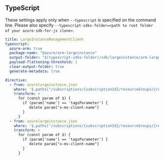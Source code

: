 ## TypeScript

These settings apply only when `--typescript` is specified on the command line.
Please also specify `--typescript-sdks-folder=<path to root folder of your azure-sdk-for-js clone>`.

``` yaml $(typescript)
title: LargeInstanceManagementClient
typescript:
  azure-arm: true
  package-name: "@azure/arm-largeinstance"
  output-folder: "$(typescript-sdks-folder)/sdk/largeinstance/arm-largeinstance"
  payload-flattening-threshold: 1
  clear-output-folder: true
  generate-metadata: true

directive:
  - from: azurelargeinstance.json 
    where: '$.paths["/subscriptions/{subscriptionId}/resourceGroups/{resourceGroupName}/providers/Microsoft.AzureLargeInstance/azureLargeInstances/{azureLargeInstanceName}"].patch.parameters'
    transform: >
      for (const param of $) {
        if (param['name'] == 'tagsParameter') {
           delete param["x-ms-client-name"]
        }
      }
  - from: azurelargeinstance.json 
    where: '$.paths["/subscriptions/{subscriptionId}/resourceGroups/{resourceGroupName}/providers/Microsoft.AzureLargeInstance/azureLargeStorageInstances/{azureLargeStorageInstanceName}"].patch.parameters'
    transform: >
      for (const param of $) {
        if (param['name'] == 'tagsParameter') {
           delete param["x-ms-client-name"]
        }
      }

```
